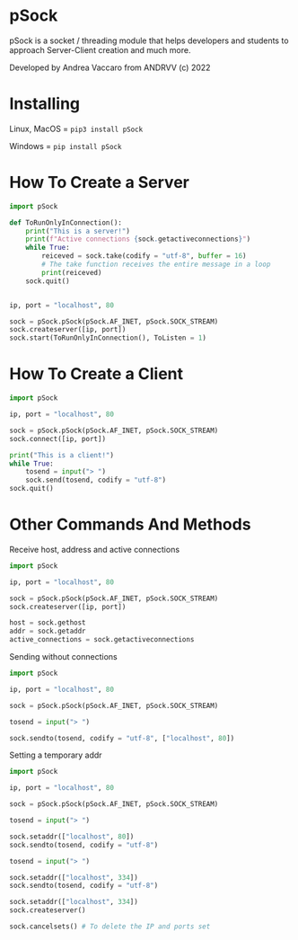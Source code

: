 # pSock

pSock is a socket / threading module that helps developers and students to approach Server-Client creation and much more.

Developed by Andrea Vaccaro from ANDRVV (c) 2022

# Installing

Linux, MacOS = ```pip3 install pSock```

Windows = ```pip install pSock```

# How To Create a Server

```python
import pSock

def ToRunOnlyInConnection():
    print("This is a server!")
    print(f"Active connections {sock.getactiveconnections}")
    while True:
        reiceved = sock.take(codify = "utf-8", buffer = 16)
        # The take function receives the entire message in a loop
        print(reiceved)
    sock.quit()


ip, port = "localhost", 80

sock = pSock.pSock(pSock.AF_INET, pSock.SOCK_STREAM)
sock.createserver([ip, port])
sock.start(ToRunOnlyInConnection(), ToListen = 1)
```

# How To Create a Client

```python
import pSock

ip, port = "localhost", 80

sock = pSock.pSock(pSock.AF_INET, pSock.SOCK_STREAM)
sock.connect([ip, port])

print("This is a client!")
while True:
    tosend = input("> ")
    sock.send(tosend, codify = "utf-8")
sock.quit()
```

# Other Commands And Methods

Receive host, address and active connections

```python
import pSock

ip, port = "localhost", 80

sock = pSock.pSock(pSock.AF_INET, pSock.SOCK_STREAM)
sock.createserver([ip, port])

host = sock.gethost
addr = sock.getaddr
active_connections = sock.getactiveconnections
```

Sending without connections

```python
import pSock

ip, port = "localhost", 80

sock = pSock.pSock(pSock.AF_INET, pSock.SOCK_STREAM)

tosend = input("> ")

sock.sendto(tosend, codify = "utf-8", ["localhost", 80])
```

Setting a temporary addr

```python
import pSock

ip, port = "localhost", 80

sock = pSock.pSock(pSock.AF_INET, pSock.SOCK_STREAM)

tosend = input("> ")

sock.setaddr(["localhost", 80])
sock.sendto(tosend, codify = "utf-8")

tosend = input("> ")

sock.setaddr(["localhost", 334])
sock.sendto(tosend, codify = "utf-8")

sock.setaddr(["localhost", 334])
sock.createserver()

sock.cancelsets() # To delete the IP and ports set
```
